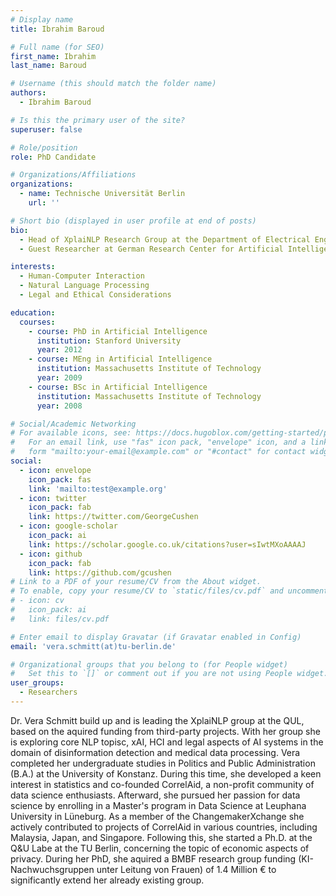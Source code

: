 ```yaml
---
# Display name
title: Ibrahim Baroud

# Full name (for SEO)
first_name: Ibrahim
last_name: Baroud

# Username (this should match the folder name)
authors:
  - Ibrahim Baroud

# Is this the primary user of the site?
superuser: false

# Role/position
role: PhD Candidate

# Organizations/Affiliations
organizations:
  - name: Technische Universität Berlin
    url: ''

# Short bio (displayed in user profile at end of posts)
bio: 
  - Head of XplaiNLP Research Group at the Department of Electrical Engineering and Computer Science, Quality and Usability Lab, Technische Universität Berlin
  - Guest Researcher at German Research Center for Artificial Intelligence (DFKI), Speech and Language Technology (SLT) group

interests:
  - Human-Computer Interaction
  - Natural Language Processing
  - Legal and Ethical Considerations

education:
  courses:
    - course: PhD in Artificial Intelligence
      institution: Stanford University
      year: 2012
    - course: MEng in Artificial Intelligence
      institution: Massachusetts Institute of Technology
      year: 2009
    - course: BSc in Artificial Intelligence
      institution: Massachusetts Institute of Technology
      year: 2008

# Social/Academic Networking
# For available icons, see: https://docs.hugoblox.com/getting-started/page-builder/#icons
#   For an email link, use "fas" icon pack, "envelope" icon, and a link in the
#   form "mailto:your-email@example.com" or "#contact" for contact widget.
social:
  - icon: envelope
    icon_pack: fas
    link: 'mailto:test@example.org'
  - icon: twitter
    icon_pack: fab
    link: https://twitter.com/GeorgeCushen
  - icon: google-scholar
    icon_pack: ai
    link: https://scholar.google.co.uk/citations?user=sIwtMXoAAAAJ
  - icon: github
    icon_pack: fab
    link: https://github.com/gcushen
# Link to a PDF of your resume/CV from the About widget.
# To enable, copy your resume/CV to `static/files/cv.pdf` and uncomment the lines below.
# - icon: cv
#   icon_pack: ai
#   link: files/cv.pdf

# Enter email to display Gravatar (if Gravatar enabled in Config)
email: 'vera.schmitt(at)tu-berlin.de'

# Organizational groups that you belong to (for People widget)
#   Set this to `[]` or comment out if you are not using People widget.
user_groups:
  - Researchers
---
```

Dr. Vera Schmitt build up and is leading the XplaiNLP group at the QUL, based on the aquired funding from third-party projects. With her group she is exploring core NLP topisc, xAI, HCI and legal aspects of AI systems in the domain of disinformation detection and medical data processing. Vera completed her undergraduate studies in Politics and Public Administration (B.A.) at the University of Konstanz. During this time, she developed a keen interest in statistics and co-founded CorrelAid, a non-profit community of data science enthusiasts. Afterward, she pursued her passion for data science by enrolling in a Master's program in Data Science at Leuphana University in Lüneburg. As a member of the ChangemakerXchange she actively contributed to projects of CorrelAid in various countries, including Malaysia, Japan, and Singapore. Following this, she started a Ph.D. at the Q&U Labe at the TU Berlin, concerning the topic of economic aspects of privacy. During her PhD, she aquired a BMBF research group funding (KI-Nachwuchsgruppen unter Leitung von Frauen) of 1.4 Million € to significantly extend her already existing group.
